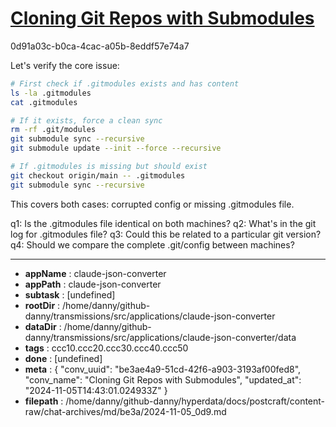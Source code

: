 # [Cloning Git Repos with Submodules](https://claude.ai/chat/be3ae4a9-51cd-42f6-a903-3193af00fed8)

0d91a03c-b0ca-4cac-a05b-8eddf57e74a7

 Let's verify the core issue:
```bash
# First check if .gitmodules exists and has content
ls -la .gitmodules
cat .gitmodules

# If it exists, force a clean sync
rm -rf .git/modules
git submodule sync --recursive
git submodule update --init --force --recursive

# If .gitmodules is missing but should exist
git checkout origin/main -- .gitmodules
git submodule sync --recursive
```

This covers both cases: corrupted config or missing .gitmodules file.

q1: Is the .gitmodules file identical on both machines?
q2: What's in the git log for .gitmodules file?
q3: Could this be related to a particular git version?
q4: Should we compare the complete .git/config between machines?

---

* **appName** : claude-json-converter
* **appPath** : claude-json-converter
* **subtask** : [undefined]
* **rootDir** : /home/danny/github-danny/transmissions/src/applications/claude-json-converter
* **dataDir** : /home/danny/github-danny/transmissions/src/applications/claude-json-converter/data
* **tags** : ccc10.ccc20.ccc30.ccc40.ccc50
* **done** : [undefined]
* **meta** : {
  "conv_uuid": "be3ae4a9-51cd-42f6-a903-3193af00fed8",
  "conv_name": "Cloning Git Repos with Submodules",
  "updated_at": "2024-11-05T14:43:01.024933Z"
}
* **filepath** : /home/danny/github-danny/hyperdata/docs/postcraft/content-raw/chat-archives/md/be3a/2024-11-05_0d9.md